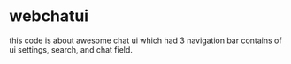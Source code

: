 # webchatui
this code is about awesome chat ui which had 3 navigation bar contains of ui settings, search, and chat field.
